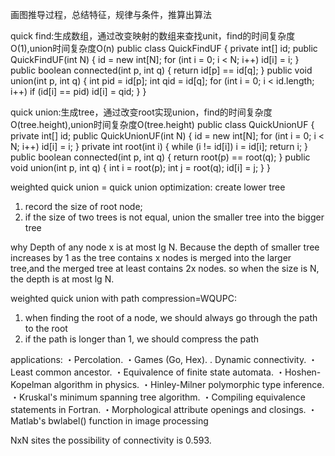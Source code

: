 画图推导过程，总结特征，规律与条件，推算出算法

quick find:生成数组，通过改变映射的数组来查找unit，find的时间复杂度O(1),union时间复杂度O(n)
public class QuickFindUF
{
 private int[] id;
 public QuickFindUF(int N)
 {
 id = new int[N];
 for (int i = 0; i < N; i++)
 id[i] = i;
 }
 public boolean connected(int p, int q)
 { return id[p] == id[q]; }
 public void union(int p, int q)
 {
 int pid = id[p];
 int qid = id[q];
 for (int i = 0; i < id.length; i++)
 if (id[i] == pid) id[i] = qid;
 }
}

quick union:生成tree，通过改变root实现union，find的时间复杂度O(tree.height),union时间复杂度O(tree.height)
public class QuickUnionUF
{
 private int[] id;
 public QuickUnionUF(int N)
 {
 id = new int[N];
 for (int i = 0; i < N; i++) id[i] = i;
 }
 private int root(int i)
 {
 while (i != id[i]) i = id[i];
 return i;
 }
 public boolean connected(int p, int q)
 {
 return root(p) == root(q);
 }
 public void union(int p, int q)
 {
 int i = root(p);
 int j = root(q);
 id[i] = j;
 }
}

weighted quick union = quick union optimization: create lower tree
1. record the size of root node;
2. if the size of two trees is not equal, union the smaller tree into the bigger tree

why  Depth of any node x is at most lg N.
Because the depth of smaller tree increases by 1 as the tree contains x nodes is merged into the larger tree,and the merged tree at least contains 2x nodes. so when the size is N, the depth is at most lg N.

weighted quick union with path compression=WQUPC:
1. when finding the root of a node, we should always go through the path to the root
2. if the path is longer than 1, we should compress the path

applications:
・Percolation.
・Games (Go, Hex).
. Dynamic connectivity.
・Least common ancestor.
・Equivalence of finite state automata.
・Hoshen-Kopelman algorithm in physics.
・Hinley-Milner polymorphic type inference.
・Kruskal's minimum spanning tree algorithm.
・Compiling equivalence statements in Fortran.
・Morphological attribute openings and closings.
・Matlab's bwlabel() function in image processing

NxN sites the possibility of connectivity is 0.593.

